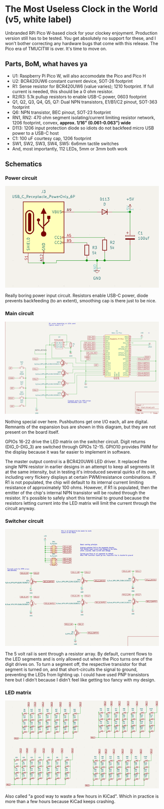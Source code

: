 # The Most Useless Clock in the World (v5, white label)

Unbranded RPi Pico W-based clock for your clockey enjoyment. Production version still has to be tested. You get absolutely no support for these, and I won't bother correcting any hardware bugs that come with this release. The Pico era of TMUCITW is over. It's time to move on.

## Parts, BoM, what haves ya

* U1: Raspberry Pi Pico W, will also accomodate the Pico and Pico H
* U2: BCR420UW6 constant current device, SOT-26 footprint
* R1: Sense resistor for BCR420UW6 (value varies); 1210 footprint. If full current is needed, this should be a 0 ohm resistor.
* R2/R3: 5.1k pullup resistors to enable USB-C power, 0603 footprint
* Q1, Q2, Q3, Q4, Q5, Q7: Dual NPN transistors, E1/B1/C2 pinout, SOT-363 footprint
* Q6: NPN transistor, BEC pinout, SOT-23 footprint
* RN1, RN2: 470 ohm segment isolating/current limiting resistor network, 1206 footprint, convex, **approx. 1/16" (0.061-0.063") wide**
* D113: 1206 input protection diode so idiots do not backfeed micro USB power to a USB-C host
* C1: 100 uF courtesy cap, 1206 footprint
* SW1, SW2, SW3, SW4, SW5: 6x6mm tactile switches
* And, most importantly, 112 LEDs, 5mm or 3mm both work

## Schematics

### Power circuit 

![](schematics/power.png)

Really boring power input circuit. Resistors enable USB-C power, diode prevents backfeeding (to an extent), smoothing cap is there just to be nice.

### Main circuit

![](schematics/main.png)

Nothing special over here. Pushbuttons get one I/O each, all are digital. Remnants of the expansion bus are shown in this diagram, but they are not present on the board itself.

GPIOs 16-22 drive the LED matrix on the switcher circuit. Digit returns (DIG_0-DIG_3) are switched through GPIOs 12-15. GPIO10 provides PWM for the display because it was far easier to implement in software. 

The master output control is a BCR420UW6 LED driver. It replaced the single NPN resistor in earlier designs in an attempt to keep all segments lit at the same intensity, but in testing it's introduced several quirks of its own, including very flickery displays at certain PWM/resistance combinations. If R1 is not populated, the chip will default to its internal current limiting resistance of approximately 100 ohms. However, if R1 is populated, then the emitter of the chip's internal NPN transistor will be routed through the resistor. It's possible to safely short this terminal to ground because the resistors letting current into the LED matrix will limit the current through the circuit anyway.

### Switcher circuit

![](schematics/switcher.png)

The 5 volt rail is sent through a resistor array. By default, current flows to the LED segments and is only allowed out when the Pico turns one of the digit drives on. To turn a segment off, the respective transistor for that segment is turned on, and that short-circuits the signal to ground, preventing the LEDs from lighting up. I could have used PNP transistors here but I didn't because I didn't feel like getting too fancy with my design.

### LED matrix

![](schematics/leds.png)

Also called "a good way to waste a few hours in KiCad". Which in practice is more than a few hours because KiCad keeps crashing.
